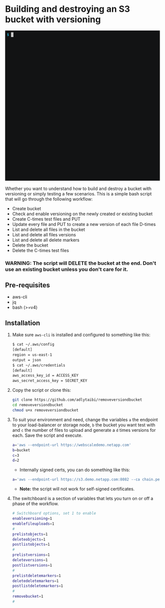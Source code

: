 Building and destroying an S3 bucket with versioning
====================================================

![](https://raw.githubusercontent.com/adlytaibi/ss/master/removeversiondbucket/removeversiondbucket.gif)

Whether you want to understand how to build and destroy a bucket with versioning or simply testing a few scenarios.
This is a simple bash script that will go through the following workflow:
- Create bucket
- Check and enable versioning on the newly created or existing bucket
- Create C-times test files and PUT
- Update every file and PUT to create a new version of each file D-times
- List and delete all files in the bucket
- List and delete all files versions
- List and delete all delete markers
- Delete the bucket
- Delete the C-times test files
 
### WARNING: The script will **DELETE** the bucket at the end. Don't use an existing bucket unless you don't care for it.

Pre-requisites
--------------

* aws-cli
* jq 
* bash (>=v4)

Installation
------------

1. Make sure `aws-cli` is installed and configured to something like this:

   ```bash
   $ cat ~/.aws/config 
   [default]
   region = us-east-1
   output = json
   $ cat ~/.aws/credentials 
   [default]
   aws_access_key_id = ACCESS_KEY
   aws_secret_access_key = SECRET_KEY
   ```

2. Copy the script or clone this:

   ```bash
   git clone https://github.com/adlytaibi/removeversiondbucket
   cd removeversiondbucket
   chmod u+x removeversiondbucket
   ```

3. To suit your environment and need, change the variables `a` the endpoint to your load-balancer or storage node, `b` the bucket you want test with and `c` the number of files to upload and generate a `d` times versions for each. Save the script and execute.

   ```bash
   a='aws --endpoint-url https://webscaledemo.netapp.com'
   b=bucket
   c=3
   d=2
   ```
   * Internally signed certs, you can do something like this:
   ```bash
   a='aws --endpoint-url https://s3.demo.netapp.com:8082 --ca chain.pem'
   ```

   * **Note:** the script will not work for self-signed certificates.

4. The switchboard is a section of variables that lets you turn on or off a phase of the workflow.

   ```bash
   # Switchboard options, set 1 to enable
   enableversioning=1
   enablefileuploads=1
   #
   prelistobjects=1
   deleteobjects=1
   postlistobjects=1
   #
   prelistversions=1
   deleteversions=1
   postlistversions=1
   #
   prelistdeletemarkers=1
   deletedeletemarkers=1
   postlistdeletemarkers=1
   #
   removebucket=1
   #
   ```

